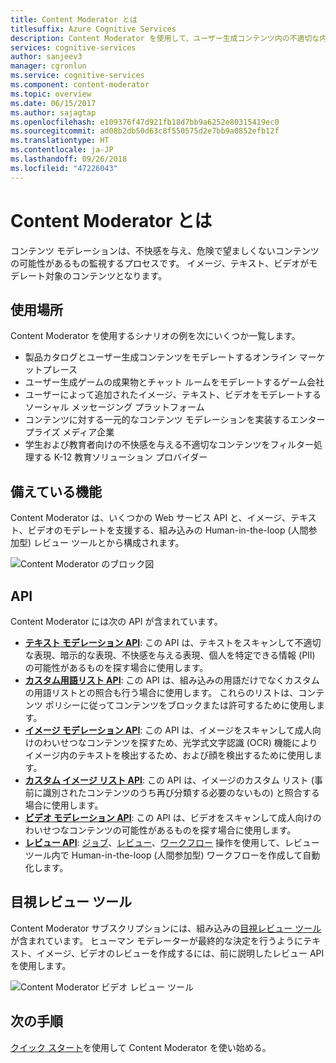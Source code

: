 ```yaml
---
title: Content Moderator とは
titlesuffix: Azure Cognitive Services
description: Content Moderator を使用して、ユーザー生成コンテンツ内の不適切な内容を追跡、フラグ付け、評価、フィルター処理する方法について説明します。
services: cognitive-services
author: sanjeev3
manager: cgronlun
ms.service: cognitive-services
ms.component: content-moderator
ms.topic: overview
ms.date: 06/15/2017
ms.author: sajagtap
ms.openlocfilehash: e109376f47d921fb18d7bb9a6252e80315419ec0
ms.sourcegitcommit: ad08b2db50d63c8f550575d2e7bb9a0852efb12f
ms.translationtype: HT
ms.contentlocale: ja-JP
ms.lasthandoff: 09/26/2018
ms.locfileid: "47226043"
---
```

# <a name="what-is-content-moderator"></a>Content Moderator とは

コンテンツ モデレーションは、不快感を与え、危険で望ましくないコンテンツの可能性があるもの監視するプロセスです。 イメージ、テキスト、ビデオがモデレート対象のコンテンツとなります。

## <a name="where-it-is-used"></a>使用場所

Content Moderator を使用するシナリオの例を次にいくつか一覧します。

- 製品カタログとユーザー生成コンテンツをモデレートするオンライン マーケットプレース
- ユーザー生成ゲームの成果物とチャット ルームをモデレートするゲーム会社
- ユーザーによって追加されたイメージ、テキスト、ビデオをモデレートするソーシャル メッセージング プラットフォーム
- コンテンツに対する一元的なコンテンツ モデレーションを実装するエンタープライズ メディア企業
- 学生および教育者向けの不快感を与える不適切なコンテンツをフィルター処理する K-12 教育ソリューション プロバイダー

## <a name="what-it-includes"></a>備えている機能

Content Moderator は、いくつかの Web サービス API と、イメージ、テキスト、ビデオのモデレートを支援する、組み込みの Human-in-the-loop (人間参加型) レビュー ツールとから構成されます。

![Content Moderator のブロック図](images/content-moderator-block-diagram.png)

## <a name="apis"></a>API

Content Moderator には次の API が含まれています。
  - [**テキスト モデレーション API**](text-moderation-api.md): この API は、テキストをスキャンして不適切な表現、暗示的な表現、不快感を与える表現、個人を特定できる情報 (PII) の可能性があるものを探す場合に使用します。
  - [**カスタム用語リスト API**](try-terms-list-api.md): この API は、組み込みの用語だけでなくカスタムの用語リストとの照合も行う場合に使用します。 これらのリストは、コンテンツ ポリシーに従ってコンテンツをブロックまたは許可するために使用します。  
  - [**イメージ モデレーション API**](image-moderation-api.md): この API は、イメージをスキャンして成人向けのわいせつなコンテンツを探すため、光学式文字認識 (OCR) 機能によりイメージ内のテキストを検出するため、および顔を検出するために使用します。
  - [**カスタム イメージ リスト API**](try-image-list-api.md): この API は、イメージのカスタム リスト (事前に識別されたコンテンツのうち再び分類する必要のないもの) と照合する場合に使用します。
  - [**ビデオ モデレーション API**](video-moderation-api.md): この API は、ビデオをスキャンして成人向けのわいせつなコンテンツの可能性があるものを探す場合に使用します。
  - [**レビュー API**](try-review-api-job.md): [ジョブ](try-review-api-job.md)、[レビュー](try-review-api-review.md)、[ワークフロー](try-review-api-workflow.md) 操作を使用して、レビュー ツール内で Human-in-the-loop (人間参加型) ワークフローを作成して自動化します。

## <a name="human-review-tool"></a>目視レビュー ツール

Content Moderator サブスクリプションには、組み込みの[目視レビュー ツール](Review-Tool-User-Guide/human-in-the-loop.md)が含まれています。 ヒューマン モデレーターが最終的な決定を行うようにテキスト、イメージ、ビデオのレビューを作成するには、前に説明したレビュー API を使用します。

![Content Moderator ビデオ レビュー ツール](images/video-review-default-view.png)

## <a name="next-steps"></a>次の手順

[クイック スタート](quick-start.md)を使用して Content Moderator を使い始める。
